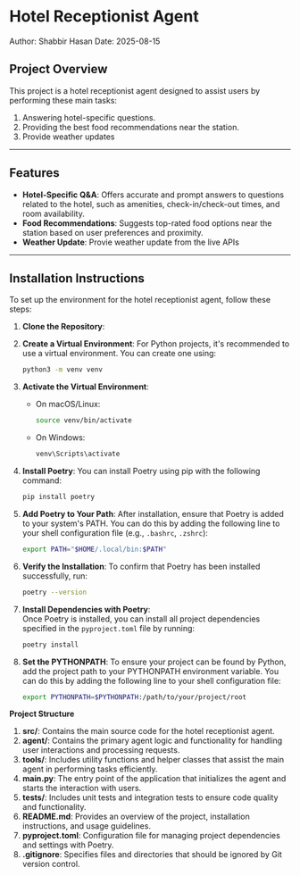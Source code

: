 # Hotel Receptionist Agent
Author: Shabbir Hasan
Date: 2025-08-15

## Project Overview
This project is a hotel receptionist agent designed to assist users by performing these main tasks:
1. Answering hotel-specific questions.
2. Providing the best food recommendations near the station.
3. Provide weather updates

---

## Features
- **Hotel-Specific Q&A**: Offers accurate and prompt answers to questions related to the hotel, such as amenities, check-in/check-out times, and room availability.
- **Food Recommendations**: Suggests top-rated food options near the station based on user preferences and proximity.
- **Weather Update**: Provie weather update from the live APIs

---

## Installation Instructions

To set up the environment for the hotel receptionist agent, follow these steps:

1. **Clone the Repository**:

2. **Create a Virtual Environment**:
    For Python projects, it's recommended to use a virtual environment. You can create one using:
    ```bash
    python3 -m venv venv
    ```
3. **Activate the Virtual Environment**:
    - On macOS/Linux:
      ```bash
      source venv/bin/activate
      ```
    - On Windows:
      ```bash
      venv\Scripts\activate
      ```

4. **Install Poetry**:
    You can install Poetry using pip with the following command:
    ```bash
    pip install poetry
    ```

5. **Add Poetry to Your Path**:
    After installation, ensure that Poetry is added to your system's PATH. You can do this by adding the following line to your shell configuration file (e.g., `.bashrc`, `.zshrc`):
    ```bash
    export PATH="$HOME/.local/bin:$PATH"
    ```

6. **Verify the Installation**:
    To confirm that Poetry has been installed successfully, run:
    ```bash
    poetry --version

7. **Install Dependencies with Poetry**:  
    Once Poetry is installed, you can install all project dependencies specified in the `pyproject.toml` file by running:
    ```bash
    poetry install
    ```

8. **Set the PYTHONPATH**:
    To ensure your project can be found by Python, add the project path to your PYTHONPATH environment variable. You can do this by adding the following line to your shell configuration file:
    ```bash
    export PYTHONPATH=$PYTHONPATH:/path/to/your/project/root
    ```


**Project Structure** 
1. **src/**: Contains the main source code for the hotel receptionist agent.
2. **agent/**: Contains the primary agent logic and functionality for handling user interactions and processing requests.
3. **tools/**: Includes utility functions and helper classes that assist the main agent in performing tasks efficiently.
4. **main.py**: The entry point of the application that initializes the agent and starts the interaction with users.
5. **tests/**: Includes unit tests and integration tests to ensure code quality and functionality.
6. **README.md**: Provides an overview of the project, installation instructions, and usage guidelines.
7. **pyproject.toml**: Configuration file for managing project dependencies and settings with Poetry.
8. **.gitignore**: Specifies files and directories that should be ignored by Git version control.
